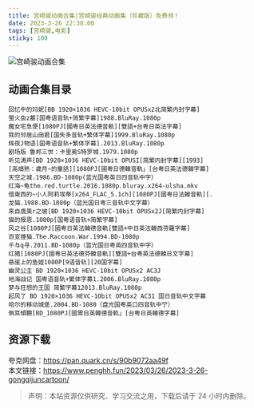 ```yaml
---
title: 宫崎骏动画合集|宫崎骏经典动画集（珍藏版）免费领！   
date: 2023-3-26 22:38:00               
tags: [宫崎骏,电影]  
sticky: 100                                                                                       
---
```


![宫崎骏动画合集](https://img.penghh.fun/2023/03/26/16798417359508.jpg)

## 动画合集目录

```
回忆中的玛妮[BB 1920×1036 HEVC-10bit OPUSx2北简繁内封字幕]
萤火虫z墓[国粤语音轨+简繁字幕]1988.BluRay.1080p
魔女宅急便[1080PJ[國粤日英法德音軌][雙語+台粤日英法字幕]
我的邻居山田君[国失多音轨+繁体字幕]1999.BluRay.1080p
辉夜J物语[国粤语音轨+繁体字幕].2013.BluRay.1080p
剧场版 鲁邦三世：卡里奥S特罗城.1979.1080p
听见涛声[BD 1920×1036 HEVC-10bit OPUSI[简繁内封字幕][1993]
[高畑熟：歲月~的童話][1080PJ[國粤日德韓音軌」[台粤日英法德韓字幕]
天空之城.1986.BD-1080p(蓝光国粤英日四音轨中字）
红海~龟the.red.turtle.2016.1080p.bluray.x264-ulsha.mkv
借東西的~小人阿莉埃蒂[x264_FLAC_5.1ch][1080PJ[國粤日法韓音軌][.
龙猫.1988.BD-1080p（蓝光国日粤三音轨中文字幕）
来自虞美r之坡[BD 1920×1036 HEVC-10bit OPUSx2J[简繁内封字幕]
猫的报恩.1080p[国粤语音轨+简繁字幕]
风之谷[1080PJ[國粤日英法韓德音軌[雙語+中日英法韓西芬羅字幕]
百变狸猫.The.Raccoon.War.1994.BD-1080p
千与q寻.2011.BD-1080p（蓝光国日粤英四音轨中字）
红猪[1080PJ[國粤日英法德芬韓音軌][雙語+台粤英法德韓日文字幕]
悬崖上的鱼姬1080P[9语音轨][20国字幕]
幽灵公主 BD 1920×1036 HEVC-10bit OPUSx2 AC3J
地海战记 国粤语音轨+繁体字募1.2006.BluRay.1080p
梦与狂想的王国 简繁字幕12013.BluRay.1080p
起风了 BD 1920×1036 HEVC-1Obit OPUSx2 AC31 国日音轨中文字幕
哈尔的移动城堡.2004.BD-1080（盘光国粤英口四音轨中宁）
側耳傾聽[BD_1080PJ[國胃日英韓德音軌」[台粤日英韓德字幕]
```

## 资源下载

夸克网盘：https://pan.quark.cn/s/90b9072aa49f     
本文链接：https://www.penghh.fun/2023/03/26/2023-3-26-gongqijuncartoon/     

> 声明：本站资源仅供研究、学习交流之用，下载后请于 24 小时内删除。    